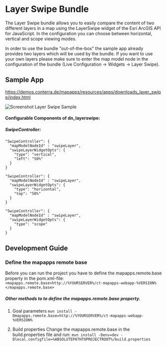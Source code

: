 # Layer Swipe Bundle
The Layer Swipe bundle allows you to easily compare the content of two different layers in a map using the LayerSwipe widget of the Esri ArcGIS API for JavaScript. In the configuration you can choose between horizontal, vertical and scope viewing modes. 

In order to use the bundle "out-of-the-box" the sample app already provides two layers which will be used by the bundle. If you want to use your own layers please make sure to enter the map model node in the configuration of the bundle (Live Configuration -> Widgets -> Layer Swipe).

Sample App
------------------
https://demos.conterra.de/mapapps/resources/apps/downloads_layer_swipe/index.html

![Screenshot Layer Swipe Sample](https://github.com/conterra/mapapps-layer-swipe/blob/3.x/LayerSwipe.JPG)

#### Configurable Components of dn_layerswipe:

##### SwipeController:
```
"SwipeController": {
  "mapModelNodeId" : "swipeLayer",
  "swipeLayerWidgetOpts": {
    "type": "vertical",
    "left": "50%"
  }
}
```
```
"SwipeController": {
  "mapModelNodeId" : "swipeLayer",
  "swipeLayerWidgetOpts": {
    "type": "horizontal",
    "top": "50%"
  }
}
```
```
"SwipeController": {
  "mapModelNodeId" : "swipeLayer",
  "swipeLayerWidgetOpts": {
    "type": "scope"
  }
}
```

Development Guide
------------------
### Define the mapapps remote base
Before you can run the project you have to define the mapapps.remote.base property in the pom.xml-file:
`<mapapps.remote.base>http://%YOURSERVER%/ct-mapapps-webapp-%VERSION%</mapapps.remote.base>`

##### Other methods to to define the mapapps.remote.base property.
1. Goal parameters
`mvn install -Dmapapps.remote.base=http://%YOURSERVER%/ct-mapapps-webapp-%VERSION%`

2. Build properties
Change the mapapps.remote.base in the build.properties file and run:
`mvn install -Denv=dev -Dlocal.configfile=%ABSOLUTEPATHTOPROJECTROOT%/build.properties`
